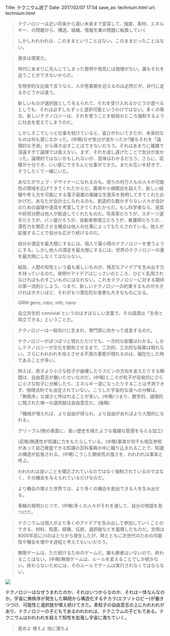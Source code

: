 Title: テクニウム読了
Date: 2017/02/07 17:54
save_as: technium.html
url: technium.html

> テクノロジーは近い将来から遠い未来まで変容して、強度、素材、エネルギー、の問題から、構造、組織、情報生業の問題に転換していく  

> しかしわれわれは、このままということはない。このままだったことはない。

> 進歩は現実だ。  

> 時代にあまりに先んじてしまった発明や発見には価値がない。誰もそれを追うことができないからだ。  

> 生物学的な比喩で言うなら、人が思春期を迎えるのは必然だが、非行に走るかどうかは違う。  

> 新しいものが選択肢として与えられて、それを受け入れるかどうか選べるとしても、それは必ずしもずっと選択可能というわけではない。多くの場合、新しいテクノロジーは、それを使うことを結局のところ強制するように社会を変えてしまうのだ。  

> しかしそこでじっと仕事を続けていると、喜びがわいてきたが、未来的なものは何も感じなかった。(中略)なぜ気分が良かったか?誰もそれを「論理的な予測」から導き出すことはできないだろう。それはあまりに複雑で深遠すぎて論理では扱えない。まず、それを成し遂げたことで気分が良かった。論理的ではないかもしれないが、意味はわかるだろう。さらに、収穫が十分でき、いい感じできちんと仕事ができた。またお互いを好きで、そうしたくて一緒にいた。  

> あなたがウェブ・デザイナーになれるのも、周りの何万人もの人々が可能性の領域を広げてきてくれたからだ。農場や小規模店を超えて、新しい経験や考え方を可能にする電子装置の複雑な生態系を発明してきてくれたおかげだ。あなたが会計士になれるのも、創造的な数かぎりない人々が会計のための論理や道具を考案してきてくれたからだ。もし科学者なら、道具や研究分野は他人が創造してくれたものだ。写真家だろうが、スポーツ選手だろうが、パン屋だろうが、自動車修理工だろうが、看護師だろうが、潜在力を開花させる機会は他人の仕事によってもたらされている。他人が拡張することで自分も広がり続けるのだ。  

> 自分の満足を最大限にするには、個人で最小限のテクノロジーを使うようにする。しかし他人の満足を最大限にするには、世界のテクノロジーの量を最大限にしなくてはならない。  

> 結局、人間の知性という最も美しいものが、残忍なアイデアを生み出す力を持っているのだ。発明やアイデアはじっさいのところ、ひどく乱用されなければものすごいものにはなれない。これをテクノロジーに対する期待の第一法則としよう。つまり、新しいテクノロジーの約束するものが大きければ大きいほど、それがもつ潜在的な害悪も大きなものになる。  

> GRIN geno, robo, info, nano  

> 自立共生的 convivial というのはすばらしい言葉で、その語源は「生命と両立できる」ということだ。  

> テクノロジーは一般向けに生まれ、専門家に向かって成長するのだ。  

> テクノロジーがぽつぽつと現れただけでも、一次的な影響はわかる。しかしテクノロジーが文化を飽和させるまで、二次的、三次的な結果は現れない。さらにわれわれを怯えさせる不測の事態が現れるのは、偏在化した時であることが多い。  

> 例えば、原子より小さな粒子が崩壊したりスピンの方向を変えたりする瞬間は、自由意志が働いたせいなのだ。(中略)ところが粒子が自発的にさらに小さな粒子に分解したり、エネルギー波になったりすることは予測できず、物理法則でも決定されていない。こうした宇宙的な波への分解は、「無秩序」な減少と呼ばれることが多い。(中略)つまり、数学的、論理的に残された唯一の選択肢は自由意志だ。(後略)  

> 「機械が増えれば、より自由が得られ、より自由があればより人間的になれる」  

> グリーブル(物の表面に、長い歴史を経たような複雑な質感を与える加工)  

> (前略)関連性が知識に力をもたらしている。(中略)事実が何千も相互参照があって自己検査できる知識の百科事典の中に織り込まれることで、知識の構造が拡張される。(中略)こうした関係性の強さを、われわれは事実と呼ぶ。  

> われわれは良いことを矯正されているのではなく強制されているのではなく、その機会を与えられているだけなのだ。  

> より機会の増えた世界では、より多くの機会を創出できる人を生み出せる。  

> 車輪の発明ひとつで、(中略)多くの人々がそれを通して、自分の物語を見つけた。  

> テクニウムは個人がより多くのアイデアを生み出して参加していくことのできる、材料、知恵、経験、伝統、選択肢などを蓄積したものだ。文明は8000年前に川のほとりから発生したが、時とともに次世代のための可能性や機会を増やす過程と考えてもいいだろう。  

> 無限ゲームは、ただ続けるためのゲームだ。誰も勝者はいないので、終わることはない。(中略)無限ゲームは、ルールを変えることでしか続かない。終わらないためには、そのルールでゲームは実行されなくてはならない。  

<a href="https://www.amazon.co.jp/%E3%83%86%E3%82%AF%E3%83%8B%E3%82%A6%E3%83%A0__%E3%83%86%E3%82%AF%E3%83%8E%E3%83%AD%E3%82%B8%E3%83%BC%E3%81%AF%E3%81%A9%E3%81%93%E3%81%B8%E5%90%91%E3%81%8B%E3%81%86%E3%81%AE%E3%81%8B-%E3%82%B1%E3%83%B4%E3%82%A3%E3%83%B3%E3%83%BB%E3%82%B1%E3%83%AA%E3%83%BC/dp/4622077531/ref=as_li_ss_il?ie=UTF8&qid=1486461049&sr=8-1&keywords=%E3%83%86%E3%82%AF%E3%83%8B%E3%82%A6%E3%83%A0&linkCode=li2&tag=trshuta-22&linkId=4df3c5fc7657816dcea6cfdd5b4fe5c7" target="_blank"><img border="0" src="//ws-fe.amazon-adsystem.com/widgets/q?_encoding=UTF8&ASIN=4622077531&Format=_SL160_&ID=AsinImage&MarketPlace=JP&ServiceVersion=20070822&WS=1&tag=trshuta-22" ></a><img src="https://ir-jp.amazon-adsystem.com/e/ir?t=trshuta-22&l=li2&o=9&a=4622077531" width="1" height="1" border="0" alt="" style="border:none !important; margin:0px !important;" />  

テクノロジーはなぜうまれたのか、それはいつからなのか、それは一体なんなのか。宇宙に無秩序が発生した瞬間から構造化するチカラ(エクソトロピー)が働きつづけ、可能性と選択肢が増え続けてきた。素粒子の自由意志の上にわれわれがあり、テクノロジーの子どもであるわれわれは、テクニウムの子どもである。テクニウムはわれわれを超えて知性を拡張し宇宙に満ちていく。  
> 産めよ 増えよ 地に満ちよ  
